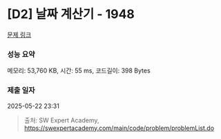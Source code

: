 # [D2] 날짜 계산기 - 1948 

[문제 링크](https://swexpertacademy.com/main/code/problem/problemDetail.do?contestProbId=AV5PnnU6AOsDFAUq) 

### 성능 요약

메모리: 53,760 KB, 시간: 55 ms, 코드길이: 398 Bytes

### 제출 일자

2025-05-22 23:31



> 출처: SW Expert Academy, https://swexpertacademy.com/main/code/problem/problemList.do
